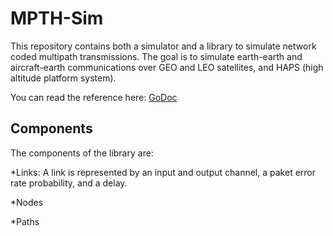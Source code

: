 # MPTH-Sim

This repository contains both a simulator and a library to simulate network
coded multipath transmissions. The goal is to simulate earth-earth and
aircraft-earth communications over GEO and LEO satellites, and HAPS (high
altitude platform system).

You can read the reference here:
[GoDoc](https://godoc.org/github.com/JuanCabre/mpthSim)

## Components

The components of the library are:

*Links: A link is represented by an input and output channel, a paket error rate
probability, and a delay.

*Nodes

*Paths